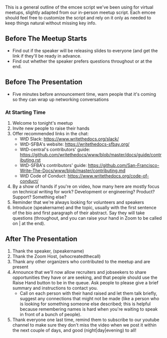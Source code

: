 This is a general outline of the emcee script we've been using for virtual meetups, slightly adapted from our in-person meetup script. Each emcee should feel free to customize the script and rely on it only as needed to keep things natural without missing key info.

## Before The Meetup Starts
- Find out if the speaker will be releasing slides to everyone (and get the link if they'll be ready in advance.
- Find out whether the speaker prefers questions throughout or at the end.

## Before The Presentation
- Five minutes before announcement time, warn people that it's coming so they can wrap up networking conversations

### At Starting Time
1. Welcome to tonight's meetup
1. Invite new people to raise their hands
1. Offer recommended links in the chat:
     - WtD Slack: https://www.writethedocs.org/slack/
     - WtD-SFBA's website: https://writethedocs-sfbay.org/
     - WtD-central's contributors' guide: https://github.com/writethedocs/www/blob/master/docs/guide/contributing.rst
     - WtD-SFBA's contributors' guide: https://github.com/San-Francisco-Write-The-Docs/www/blob/master/contributing.md
     - WtD Code of Conduct: https://www.writethedocs.org/code-of-conduct/
1. By a show of hands if you're on video, how many here are mostly focus on technical writing for work? Development or engineering? Product? Support? Something else?
1. Reminder that we're always looking for volunteers and speakers
1. Introduce (speakername) and the topic, usually with the first sentence of the bio and first paragraph of their abstract. Say they will take questions (throughout, and you can raise your hand in Zoom to be called on | at the end).

## After The Presentation
1. Thank the speaker, (speakername)
1. Thank the Zoom Host, (whocreatedthecall)
1. Thank any other organizers who contributed to the meetup and are present
1. Announce that we'll now allow recruiters and jobseekers to share opportunities they have or are seeking, and that people should use the Raise Hand button to be in the queue. Ask people to please give a brief summary and instructions to contact you. 
     - Call on each person with their hand raised and let them talk briefly, suggest any connections that might not be made (like a person who is looking for something someone else described; this is helpful because remembering names is hard when you're waiting to speak in front of a bunch of people).
1. Thank everyone one last time, remind them to subscribe to our youtube channel to make sure they don't miss the video when we post it within the next couple of days, and good (night|day|evening) to all!
